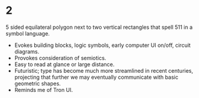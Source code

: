 # 2

5 sided equilateral polygon next to two vertical rectangles that spell 511 in a symbol language.

* Evokes building blocks, logic symbols, early computer UI on/off, circuit diagrams.
* Provokes consideration of semiotics.
* Easy to read at glance or large distance.
* Futuristic; type has become much more streamlined in recent centuries, projecting that further we may eventually communicate with basic geometric shapes.
* Reminds me of Tron UI.